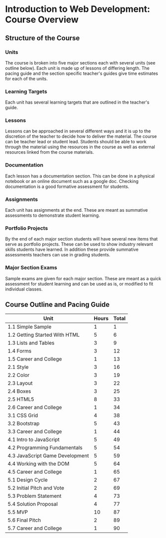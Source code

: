 # Introduction to Web Development: Course Overview

## Structure of the Course

### Units
The course is broken into five major sections each with several units (see outline below). Each unit is made up of lessons of differing length. The pacing guide and the section specific teacher's guides give time estimates for each of the units. 
 
### Learning Targets
Each unit has several learning targets that are outlined in the teacher's guide.

### Lessons 
Lessons can be approached in several different ways and it is up to the discretion of the teacher to decide how to deliver the material. The course can be teacher lead or student lead. Students should be able to work through the material using the resources in the course as well as external resources linked from the course materials.

### Documentation 
Each lesson has a documentation section. This can be done in a physical notebook or an online document such as a google doc. Checking documentation is a good formative assessment for students. 

### Assignments
Each unit has assignments at the end. These are meant as summative assessments to demonstrate student learning. 

### Portfolio Projects
By the end of each major section students will have several new items that serve as portfolio projects. These can be used to show industry relevant skills students have learned. In addition these provide summative assessments teachers can use in grading students.

### Major Section Exams
Sample exams are given for each major section. These are meant as a quick assessment for student learning and can be used as is, or modified to fit individual classes.

## Course Outline and Pacing Guide
|Unit		|Hours	|Total|
|-----------|-------|-----|
|1.1	Simple Sample |	1	| 1|
|1.2	Getting Started With HTML	| 5	 |6|
|1.3	Lists and Tables	|3	|9|
|1.4	Forms	|3	|12|
|1.5	Career and College	|1	|13|
|2.1	Style	|3	|16
|2.2	Color	|3 |	19
|2.3	Layout	|3	|22
|2.4	Boxes	|3	|25
|2.5	HTML5	|8	|33
|2.6	Career and College	|1	|34
|3.1	CSS Grid	|4	|38
|3.2	Bootstrap	|5	|43
|3.3	Career and College	|1	|44
|4.1	Intro to JavaScript	|5	|49
|4.2	Programming Fundamentals	|5	|54
|4.3	JavaScript Game Development	|5	|59
|4.4	Working with the DOM	|5	|64
|4.5	Career and College	|1	|65
|5.1	Design Cycle	|2	|67
|5.2	Initial Pitch and Vote	|2	|69
|5.3	Problem Statement	|4 |	73 |
|5.4	Solution Proposal	|4 |	77 |
|5.5	MVP	|10	|87 |
|5.6	Final Pitch |	2	|89 |
|5.7	Career and College	|1	|90 |